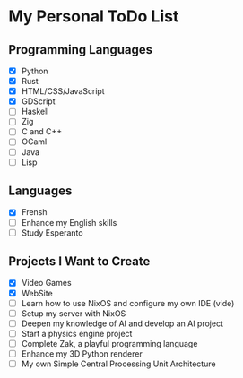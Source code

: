 # My Personal ToDo List

## Programming Languages
- [x] Python
- [x] Rust
- [x] HTML/CSS/JavaScript
- [x] GDScript
- [ ] Haskell
- [ ] Zig
- [ ] C and C++
- [ ] OCaml
- [ ] Java
- [ ] Lisp

## Languages
- [x] Frensh
- [ ] Enhance my English skills
- [ ] Study Esperanto

## Projects I Want to Create
- [x] Video Games
- [x] WebSite
- [ ] Learn how to use NixOS and configure my own IDE (vide)
- [ ] Setup my server with NixOS
- [ ] Deepen my knowledge of AI and develop an AI project
- [ ] Start a physics engine project
- [ ] Complete Zak, a playful programming language
- [ ] Enhance my 3D Python renderer
- [ ] My own Simple Central Processing Unit Architecture 

